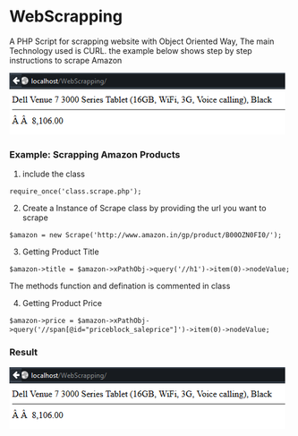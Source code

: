 # WebScrapping
A PHP Script for scrapping website with Object Oriented Way, The main Technology used is CURL. the example below shows step by step instructions to scrape Amazon

![WebScrapping](https://github.com/faizanayubi/WebScrapping/blob/master/Output.PNG?raw=true)

### Example: Scrapping Amazon Products ###
1. include the class
```
require_once('class.scrape.php');
```

2. Create a Instance of Scrape class by providing the url you want to scrape
```
$amazon = new Scrape('http://www.amazon.in/gp/product/B00OZN0FI0/');
```

3. Getting Product Title
```
$amazon->title = $amazon->xPathObj->query('//h1')->item(0)->nodeValue;
```
The methods function and defination is commented in class

4. Getting Product Price
```
$amazon->price = $amazon->xPathObj->query('//span[@id="priceblock_saleprice"]')->item(0)->nodeValue;
```

### Result ###
![WebScrapping](https://github.com/faizanayubi/WebScrapping/blob/master/Output.PNG?raw=true)